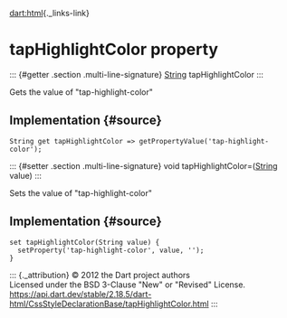 [dart:html](../../dart-html/dart-html-library){._links-link}

tapHighlightColor property
==========================

::: {#getter .section .multi-line-signature}
[String](../../dart-core/string-class) tapHighlightColor
:::

Gets the value of \"tap-highlight-color\"

Implementation {#source}
--------------

``` {.language-dart data-language="dart"}
String get tapHighlightColor => getPropertyValue('tap-highlight-color');
```

::: {#setter .section .multi-line-signature}
void tapHighlightColor=([String](../../dart-core/string-class) value)
:::

Sets the value of \"tap-highlight-color\"

Implementation {#source}
--------------

``` {.language-dart data-language="dart"}
set tapHighlightColor(String value) {
  setProperty('tap-highlight-color', value, '');
}
```

::: {._attribution}
© 2012 the Dart project authors\
Licensed under the BSD 3-Clause \"New\" or \"Revised\" License.\
<https://api.dart.dev/stable/2.18.5/dart-html/CssStyleDeclarationBase/tapHighlightColor.html>
:::
